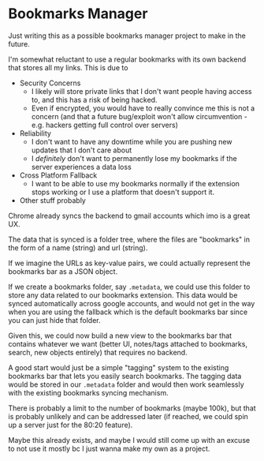 # Bookmarks Manager
Just writing this as a possible bookmarks manager project to make in the future.

I'm somewhat reluctant to use a regular bookmarks with its own backend that stores all my links.
This is due to
 - Security Concerns
   - I likely will store private links that I don't want people having access to, and this has a risk of being hacked.
   - Even if encrypted, you would have to really convince me this is not a concern (and that a future bug/exploit won't allow circumvention - e.g. hackers getting full control over servers)
 - Reliability
   - I don't want to have any downtime while you are pushing new updates that I don't care about
   - I *definitely* don't want to permanently lose my bookmarks if the server experiences a data loss
 - Cross Platform Fallback
   - I want to be able to use my bookmarks normally if the extension stops working or I use a platform that doesn't support it.
 - Other stuff probably


Chrome already syncs the backend to gmail accounts which imo is a great UX.

The data that is synced is a folder tree, where the files are "bookmarks" in the form of a name (string) and url (string).

If we imagine the URLs as key-value pairs, we could actually represent the bookmarks bar as a JSON object.

If we create a bookmarks folder, say `.metadata`, we could use this folder to store any data related to our bookmarks extension.
This data would be synced automatically across google accounts, and would not get in the way when you are using the fallback which is the default bookmarks bar since you can just hide that folder.

Given this, we could now build a new view to the bookmarks bar that contains whatever we want (better UI, notes/tags attached to bookmarks, search, new objects entirely) that requires no backend.

A good start would just be a simple "tagging" system to the existing bookmarks bar that lets you easily search bookmarks.
The tagging data would be stored in our `.metadata` folder and would then work seamlessly with the existing bookmarks syncing mechanism.


There is probably a limit to the number of bookmarks (maybe 100k), but that is probably unlikely and can be addressed later (if reached, we could spin up a server just for the 80:20 feature).


Maybe this already exists, and maybe I would still come up with an excuse to not use it mostly bc I just wanna make my own as a project.

